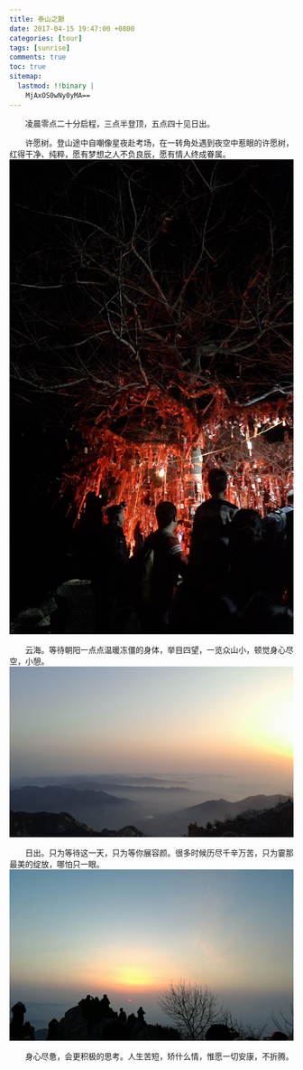 ```yaml
---
title: 泰山之巅
date: 2017-04-15 19:47:00 +0800
categories: [tour]
tags: [sunrise]
comments: true
toc: true
sitemap:
  lastmod: !!binary |
    MjAxOS0wNy0yMA==
---
```


&emsp;&emsp;凌晨零点二十分启程，三点半登顶，五点四十见日出。

&emsp;&emsp;许愿树。登山途中自嘲像星夜赴考场，在一转角处遇到夜空中惹眼的许愿树，红得干净、纯粹，愿有梦想之人不负良辰，愿有情人终成眷属。
![许愿树](/assets/img/upload/2017/04/15/wishing-tree.jpg "许愿树")

&emsp;&emsp;云海。等待朝阳一点点温暖冻僵的身体，举目四望，一览众山小，顿觉身心尽空，小憩。
![云海](/assets/img/upload/2017/04/15/clouds.jpg "云海")

&emsp;&emsp;日出。只为等待这一天，只为等你展容颜。很多时候历尽千辛万苦，只为霎那最美的绽放，哪怕只一眼。
![日出](/assets/img/upload/2017/04/15/sunrise.jpg "日出")

&emsp;&emsp;身心尽惫，会更积极的思考。人生苦短，矫什么情，惟愿一切安康，不折腾。
